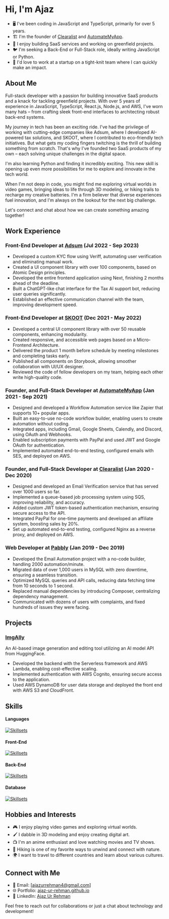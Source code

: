 # Hi, I'm Ajaz

* 🖥️ I've been coding in JavaScript and TypeScript, primarily for over 5 years.
* 🏗️ I'm the founder of [Clearalist](https://clearalist.com) and [AutomateMyApp](https://automatemyapp.com).
* 🦀 I enjoy building SaaS services and working on greenfield projects.
* 🐦 I'm seeking a Back-End or Full-Stack role, ideally writing JavaScript or Python.
* 🎤 I'd love to work at a startup on a tight-knit team where I can quickly make an impact.

## About Me

Full-stack developer with a passion for building innovative SaaS products and a knack for tackling greenfield projects. With over 5 years of experience in JavaScript, TypeScript, React.js, Node.js, and AWS, I've worn many hats – from crafting sleek front-end interfaces to architecting robust back-end systems.

My journey in tech has been an exciting ride. I've had the privilege of working with cutting-edge companies like Adsum, where I developed AI-powered tax solutions, and SKOOT, where I contributed to eco-friendly tech initiatives. But what gets my coding fingers twitching is the thrill of building something from scratch. That's why I've founded two SaaS products of my own – each solving unique challenges in the digital space.

I'm also learning Python and finding it incredibly exciting. This new skill is opening up even more possibilities for me to explore and innovate in the tech world.

When I'm not deep in code, you might find me exploring virtual worlds in video games, bringing ideas to life through 3D modeling, or hiking trails to recharge my creative batteries. I'm a firm believer that diverse experiences fuel innovation, and I'm always on the lookout for the next big challenge.

Let's connect and chat about how we can create something amazing together!

## Work Experience

### Front-End Developer at [Adsum](https://adsum-works.com) (Jul 2022 - Sep 2023)
* Developed a custom KYC flow using Veriff, automating user verification and eliminating manual work.
* Created a UI component library with over 100 components, based on Atomic Design principles.
* Developed the entire frontend application using Next, finishing 2 months ahead of the deadline.
* Built a ChatGPT-like chat interface for the Tax AI support bot, reducing user queries significantly.
* Established an effective communication channel with the team, improving development speed.

### Front-End Developer at [SKOOT](https://skoot.eco) (Dec 2021 - May 2022)
* Developed a central UI component library with over 50 reusable components, enhancing modularity.
* Created responsive, and accessible web pages based on a Micro-Frontend Architecture.
* Delivered the product 1 month before schedule by meeting milestones and completing tasks early.
* Published all components on Storybook, allowing smoother collaboration with UI/UX designer.
* Reviewed the code of fellow developers on my team, helping each other write high-quality code.

### Founder, and Full-Stack Developer at [AutomateMyApp](https://automatemyapp.com) (Jan 2021 - Sep 2021)
* Designed and developed a Workflow Automation service like Zapier that supports 10+ popular apps.
* Built an easy-to-use no-code workflow builder, enabling users to create automation without coding.
* Integrated apps, including Gmail, Google Sheets, Calendly, and Discord, using OAuth and Webhooks.
* Enabled subscription payments with PayPal and used JWT and Google OAuth for authentication.
* Implemented automated end-to-end testing, configured emails with SES, and deployed on AWS.

### Founder, and Full-Stack Developer at [Clearalist](https://clearalist.com) (Jan 2020 - Dec 2020)
* Designed and developed an Email Verification service that has served over 1000 users so far.
* Implemented a queue-based job processing system using SQS, improving reliability, and accuracy.
* Added custom JWT token-based authentication mechanism, ensuring secure access to the API.
* Integrated PayPal for one-time payments and developed an affiliate system, boosting sales by 20%.
* Set up automated end-to-end testing, configured Nginx as a reverse proxy, and deployed on AWS.

### Web Developer at [Pabbly](https://pabbly.com/email-marketing) (Jan 2019 - Dec 2019)
* Developed the Email Automation project with a no-code builder, handling 2000 automation/minute.
* Migrated data of over 1,000 users in MySQL with zero downtime, ensuring a seamless transition.
* Optimized MySQL queries and API calls, reducing data fetching time from 10 seconds to 1 second.
* Replaced manual dependencies by introducing Composer, centralizing dependency management.
* Communicated with dozens of users with complaints, and fixed hundreds of issues they were facing.

## Projects

### [ImgAlly](https://imgally.com)
An AI-based image generation and editing tool utilizing an AI model API from HuggingFace.

* Developed the backend with the Serverless framework and AWS Lambda, enabling cost-effective scaling.
* Implemented authentication with AWS Cognito, ensuring secure access to the application.
* Used AWS DynamoDB for user data storage and deployed the front end with AWS S3 and CloudFront.

## Skills

#### Languages
[![Skillsets](https://skillicons.dev/icons?i=js,ts,py)](https://skillicons.dev)

#### Front-End
[![Skillsets](https://skillicons.dev/icons?i=react,vue,nextjs,nuxtjs,vite)](https://skillicons.dev)

#### Back-End
[![Skillsets](https://skillicons.dev/icons?i=nodejs,express,nestjs,flask,aws)](https://skillicons.dev)

#### Database
[![Skillsets](https://skillicons.dev/icons?i=mysql,postgres,mongodb)](https://skillicons.dev)

## Hobbies and Interests

* 🎮 I enjoy playing video games and exploring virtual worlds.
* 🖌️ I dabble in 3D modeling and enjoy creating digital art.
* 📺 I'm an anime enthusiast and love watching movies and TV shows.
* 🥾 Hiking is one of my favorite ways to unwind and connect with nature.
* 🌍 I want to travel to different countries and learn about various cultures.

## Connect with Me

* 📧 Email: [ajazurrehman4@gmail.com]
* 🌐 Portfolio: [ajaz-ur-rehman.github.io](https://ajaz-ur-rehman.github.io)
* 🔗 LinkedIn: [Ajaz Ur Rehman](https://www.linkedin.com/in/ajaz-ur-rehman)

Feel free to reach out for collaborations or just a chat about technology and development!
